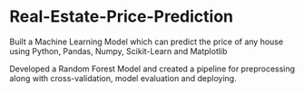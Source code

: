 # Real-Estate-Price-Prediction

Built a Machine Learning Model which can predict the price of any house using Python, Pandas, Numpy, Scikit-Learn and Matplotlib

Developed a Random Forest Model and created a pipeline for preprocessing along with cross-validation, model evaluation and  deploying.
